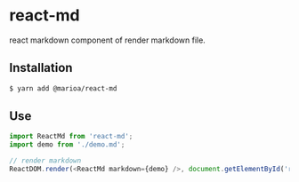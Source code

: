 # react-md

react markdown component of render markdown file.

## Installation

```sh
$ yarn add @marioa/react-md
```

## Use

```ts
import ReactMd from 'react-md';
import demo from './demo.md';

// render markdown
ReactDOM.render(<ReactMd markdown={demo} />, document.getElementById('root'));
```
